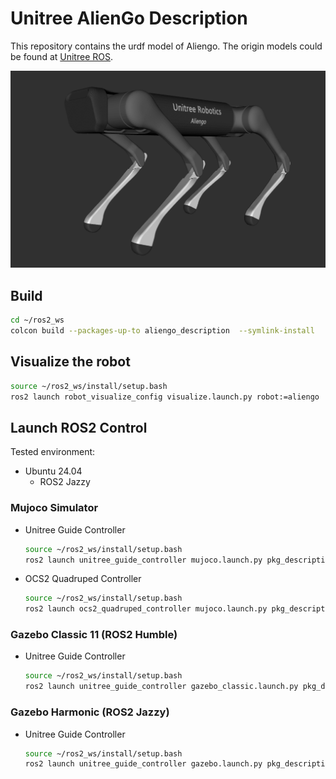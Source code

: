 # Unitree AlienGo Description

This repository contains the urdf model of Aliengo. The origin models could be found at [Unitree ROS](https://github.com/unitreerobotics/unitree_ros).
 
![Aliengo](../../.images/unitree_aliengo.png)

## Build

```bash
cd ~/ros2_ws
colcon build --packages-up-to aliengo_description  --symlink-install
```

## Visualize the robot

```bash
source ~/ros2_ws/install/setup.bash
ros2 launch robot_visualize_config visualize.launch.py robot:=aliengo
```

## Launch ROS2 Control

Tested environment:

* Ubuntu 24.04
  * ROS2 Jazzy

### Mujoco Simulator

* Unitree Guide Controller
  ```bash
  source ~/ros2_ws/install/setup.bash
  ros2 launch unitree_guide_controller mujoco.launch.py pkg_description:=aliengo_description
  ```
* OCS2 Quadruped Controller
  ```bash
  source ~/ros2_ws/install/setup.bash
  ros2 launch ocs2_quadruped_controller mujoco.launch.py pkg_description:=aliengo_description
  ```

### Gazebo Classic 11 (ROS2 Humble)

* Unitree Guide Controller
  ```bash
  source ~/ros2_ws/install/setup.bash
  ros2 launch unitree_guide_controller gazebo_classic.launch.py pkg_description:=aliengo_description height:=0.535
  ```

### Gazebo Harmonic (ROS2 Jazzy)

* Unitree Guide Controller
  ```bash
  source ~/ros2_ws/install/setup.bash
  ros2 launch unitree_guide_controller gazebo.launch.py pkg_description:=aliengo_description height:=0.535
  ```